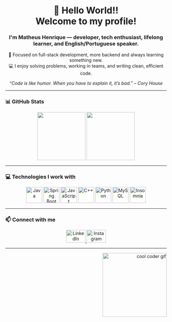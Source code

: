 <h1 align="center">👋 Hello World!!<br>Welcome to my profile!</h1>

###

<h3 align="center">I'm Matheus Henrique — developer, tech enthusiast, lifelong learner, and English/Portuguese speaker.</h3>

<p align="center">
🎯 Focused on full-stack development, more backend and always learning something new.
<br>💻 I enjoy solving problems, working in teams, and writing clean, efficient code.
</p>

<p align="center"><i>“Code is like humor. When you have to explain it, it’s bad.” – Cory House</i></p>

---

### 📊 GitHub Stats

<div align="center">
  <img src="https://github-readme-stats.vercel.app/api?username=Mat-hcb0408&show_icons=true&count_private=true&theme=dracula&hide_border=false" height="150" />
  <img src="https://github-readme-stats.vercel.app/api/top-langs?username=Mat-hcb0408&layout=compact&langs_count=6&theme=dracula&hide_border=false" height="150" />
</div>

---

### 💻 Technologies I work with

<div align="center">
  <img src="https://cdn.jsdelivr.net/gh/devicons/devicon/icons/java/java-original.svg" height="50" alt="Java" />
  <img src="https://cdn.jsdelivr.net/gh/devicons/devicon/icons/spring/spring-original.svg" height="50" alt="Spring Boot" />
  <img src="https://cdn.jsdelivr.net/gh/devicons/devicon/icons/javascript/javascript-original.svg" height="50" alt="JavaScript" />
  <img src="https://cdn.jsdelivr.net/gh/devicons/devicon/icons/cplusplus/cplusplus-original.svg" height="50" alt="C++" />
  <img src="https://cdn.jsdelivr.net/gh/devicons/devicon/icons/python/python-original.svg" height="50" alt="Python" />
  <img src="https://cdn.jsdelivr.net/gh/devicons/devicon/icons/mysql/mysql-original.svg" height="50" alt="MySQL" />
  <img src="https://cdn.jsdelivr.net/gh/devicons/devicon/icons/insomnia/insomnia-original.svg" height="50" alt="Insomnia" />
</div>

---

### 📫 Connect with me

<div align="center">
  <a href="https://www.linkedin.com/in/matheus-henrique-campos-barbosa-550481368?utm_source=share&utm_campaign=share_via&utm_content=profile&utm_medium=android_app">
    <img src="https://raw.githubusercontent.com/maurodesouza/profile-readme-generator/master/src/assets/icons/social/linkedin/default.svg" width="60" height="40" alt="LinkedIn" />
  </a>
  <a href="https://www.instagram.com/mhcb_0408" target="_blank">
    <img src="https://raw.githubusercontent.com/maurodesouza/profile-readme-generator/master/src/assets/icons/social/instagram/default.svg" width="60" height="40" alt="Instagram" />
  </a>
</div>

---

<div align="right">
  <img height="200" src="https://i.pinimg.com/originals/c1/89/6d/c1896d52d536bbdcfef43dcb5737f232.gif" alt="cool coder gif" />
</div>
